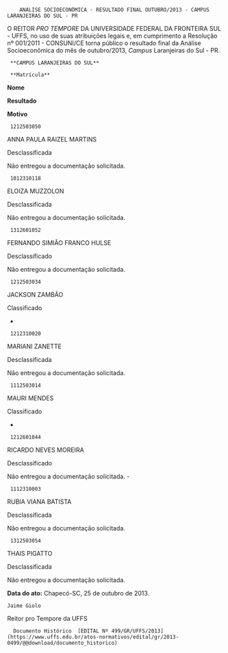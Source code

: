         ANÁLISE SOCIOECONÔMICA - RESULTADO FINAL OUTUBRO/2013 - CAMPUS LARANJEIRAS DO SUL - PR  

O REITOR *PRO TEMPORE* DA UNIVERSIDADE FEDERAL DA FRONTEIRA SUL - UFFS, no uso de suas atribuições legais e, em cumprimento a Resolução nº 001/2011 - CONSUNI/CE torna público o resultado final da Análise Socioeconômica do mês de outubro/2013, *Campus* Laranjeiras do Sul - PR.

     **CAMPUS LARANJEIRAS DO SUL**

     **Matrícula**

   **Nome**

   **Resultado**

   **Motivo**

     1212503050

   ANNA PAULA RAIZEL MARTINS

   Desclassificada

   Não entregou a documentação solicitada.

     1012310118

   ELOIZA MUZZOLON

   Desclassificada

   Não entregou a documentação solicitada.

     1312601052

   FERNANDO SIMIÃO FRANCO HULSE

   Desclassificado

   Não entregou a documentação solicitada.

     1212503034

   JACKSON ZAMBÃO

   Classificado

   -

     1212310020

   MARIANI ZANETTE

   Desclassificada

   Não entregou a documentação solicitada.

     1112503014

   MAURI MENDES

   Classificado

   -

     1212601044

   RICARDO NEVES MOREIRA

   Desclassificado

   Não entregou a documentação solicitada. -

     1112310003

   RUBIA VIANA BATISTA

   Desclassificada

   Não entregou a documentação solicitada.

     1312503054

   THAIS PIGATTO

   Desclassificada

   Não entregou a documentação solicitada.

      

  

   **Data do ato:** Chapecó-SC, 25 de outubro de 2013.   
 

    Jaime Giolo   
 Reitor pro Tempore da UFFS 

      Documento Histórico  [EDITAL Nº 499/GR/UFFS/2013](https://www.uffs.edu.br/atos-normativos/edital/gr/2013-0499/@@download/documento_historico)     
      